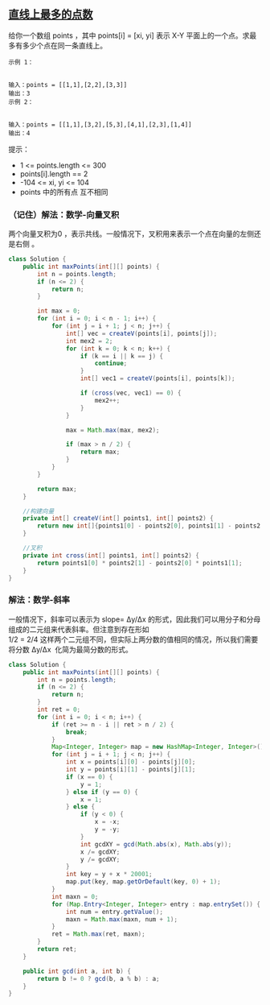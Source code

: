 ## [直线上最多的点数](https://leetcode.cn/problems/max-points-on-a-line/description/)

给你一个数组 points ，其中 points[i] = [xi, yi] 表示 X-Y 平面上的一个点。求最多有多少个点在同一条直线上。
````
示例 1：


输入：points = [[1,1],[2,2],[3,3]]
输出：3
示例 2：


输入：points = [[1,1],[3,2],[5,3],[4,1],[2,3],[1,4]]
输出：4
````

提示：

- 1 <= points.length <= 300
- points[i].length == 2
- -104 <= xi, yi <= 104
- points 中的所有点 互不相同

### （记住）解法：数学-向量叉积
两个向量叉积为0 ，表示共线。一般情况下，叉积用来表示一个点在向量的左侧还是右侧 。
````java
class Solution {
    public int maxPoints(int[][] points) {
        int n = points.length;
        if (n <= 2) {
            return n;
        }

        int max = 0;
        for (int i = 0; i < n - 1; i++) {
            for (int j = i + 1; j < n; j++) {
                int[] vec = createV(points[i], points[j]);
                int mex2 = 2;
                for (int k = 0; k < n; k++) {
                    if (k == i || k == j) {
                        continue;
                    }
                    int[] vec1 = createV(points[i], points[k]);

                    if (cross(vec, vec1) == 0) {
                        mex2++;
                    }
                }

                max = Math.max(max, mex2);

                if (max > n / 2) {
                    return max;
                }
            }
        }

        return max;
    }

    //构建向量
    private int[] createV(int[] points1, int[] points2) {
        return new int[]{points1[0] - points2[0], points1[1] - points2[1]};
    }

    //叉积
    private int cross(int[] points1, int[] points2) {
        return points1[0] * points2[1] - points2[0] * points1[1];
    }
}
````

### 解法：数学-斜率
一般情况下，斜率可以表示为 slope= Δy/Δx ​ 的形式，因此我们可以用分子和分母组成的二元组来代表斜率。但注意到存在形如  
1/2 = 2/4
这样两个二元组不同，但实际上两分数的值相同的情况，所以我们需要将分数 Δy/Δx ​ 化简为最简分数的形式。

````java
class Solution {
    public int maxPoints(int[][] points) {
        int n = points.length;
        if (n <= 2) {
            return n;
        }
        int ret = 0;
        for (int i = 0; i < n; i++) {
            if (ret >= n - i || ret > n / 2) {
                break;
            }
            Map<Integer, Integer> map = new HashMap<Integer, Integer>();
            for (int j = i + 1; j < n; j++) {
                int x = points[i][0] - points[j][0];
                int y = points[i][1] - points[j][1];
                if (x == 0) {
                    y = 1;
                } else if (y == 0) {
                    x = 1;
                } else {
                    if (y < 0) {
                        x = -x;
                        y = -y;
                    }
                    int gcdXY = gcd(Math.abs(x), Math.abs(y));
                    x /= gcdXY;
                    y /= gcdXY;
                }
                int key = y + x * 20001;
                map.put(key, map.getOrDefault(key, 0) + 1);
            }
            int maxn = 0;
            for (Map.Entry<Integer, Integer> entry : map.entrySet()) {
                int num = entry.getValue();
                maxn = Math.max(maxn, num + 1);
            }
            ret = Math.max(ret, maxn);
        }
        return ret;
    }

    public int gcd(int a, int b) {
        return b != 0 ? gcd(b, a % b) : a;
    }
}
````
